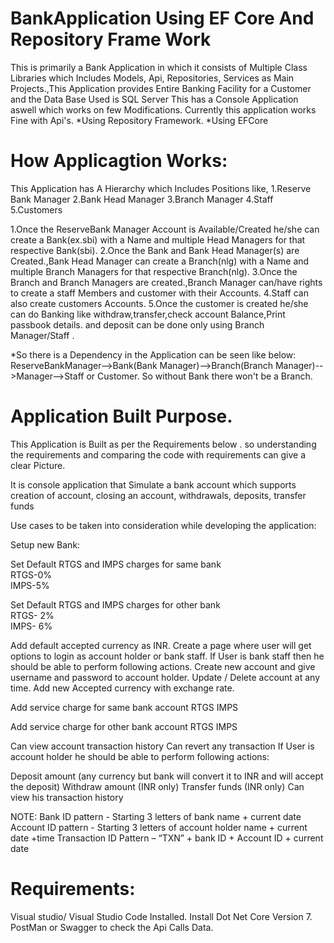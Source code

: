# BankApplication Using EF Core And Repository Frame Work
This is primarily a Bank Application in which it consists of Multiple Class Libraries which Includes Models, Api, Repositories, Services as Main Projects.,This Application provides Entire Banking Facility for a Customer and the Data Base Used is SQL Server
This has a Console Application aswell which works on few Modifications.
Currently this application works Fine with Api's.
*Using Repository Framework.
*Using EFCore

# How Applicagtion Works:
This Application has A Hierarchy which Includes Positions like,
1.Reserve Bank Manager
2.Bank Head Manager
3.Branch Manager 
4.Staff
5.Customers

1.Once the ReserveBank Manager Account is Available/Created he/she can create a Bank(ex.sbi) with a Name and multiple Head Managers for that respective Bank(sbi).
2.Once the Bank and Bank Head Manager(s) are Created.,Bank Head Manager can create a Branch(nlg) with a Name and multiple Branch Managers for that respective Branch(nlg).
3.Once the Branch and Branch Managers are created.,Branch Manager can/have rights to create a staff Members and customer with their Accounts.
4.Staff can also create customers Accounts.
5.Once the customer is created he/she can do Banking like withdraw,transfer,check account Balance,Print passbook details. and deposit can be done only using Branch Manager/Staff .

*So there is a Dependency in the Application can be seen like below:
ReserveBankManager-->Bank(Bank Manager)-->Branch(Branch Manager)-->Manager-->Staff or Customer.
So without Bank there won't be a Branch.

# Application Built Purpose.
This Application is Built as per the Requirements below . so understanding the requirements and comparing the code with requirements can give a clear Picture. 

It is console application that Simulate a bank account which supports creation of account, closing an account, withdrawals, deposits, transfer funds 

Use cases to be taken into consideration while developing the application: 

Setup new Bank:

Set Default RTGS and IMPS charges for same bank  
RTGS-0%  
IMPS-5%  

Set Default RTGS and IMPS charges for other bank  
RTGS- 2%   
IMPS- 6%  

Add default accepted currency as INR. 
Create a page where user will get options to login as account holder or bank staff.
If User is bank staff then he should be able to perform following actions.
Create new account and give username and password to account holder.
Update / Delete account at any time.
Add new Accepted currency with exchange rate.

Add service charge for same bank account 
RTGS 
IMPS 

Add service charge for other bank account 
RTGS 
IMPS 

Can view account transaction history 
Can revert any transaction 
If User is account holder he should be able to perform following actions:

Deposit amount (any currency but bank will convert it to INR and will accept the deposit) 
Withdraw amount (INR only) 
Transfer funds (INR only) 
Can view his transaction history 

NOTE: 
Bank ID pattern - Starting 3 letters of bank name + current date 
Account ID pattern -  Starting 3 letters of account holder name + current date +time 
Transaction ID Pattern – “TXN” + bank ID + Account ID + current date  

# Requirements:
Visual studio/ Visual Studio Code Installed.
Install Dot Net Core Version 7.
PostMan or Swagger to check the Api Calls Data.


